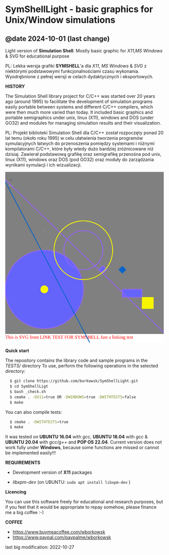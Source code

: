 #  SymShellLight - basic graphics for Unix/Window simulations
## @date 2024-10-01 (last change)

 [//]: # (date is updated automatically by git preprocessing script) 

Light version of __Simulation Shell__. Mostly basic graphic for _X11_,_MS Windows_ & _SVG_ for educational purpose

PL: Lekka wersja grafiki __SYMSHELL__'a dla _X11_, _MS Windows_ & _SVG_ z niektórymi podstawowymi funkcjonalnościami czasu wykonania. 
Wyodrębnione z pełnej wersji w celach dydaktycznych i eksportowych.


**HISTORY**

The Simulation Shell library project for C/C++ was started over 20 years ago (around 1995) to facilitate the development of simulation programs easily portable between systems and different C/C++ compilers, which were then much more varied than today. It included basic graphics and portable semigraphics under unix, linux (X11), windows and DOS (under GO32) and modules for managing simulation results and their visualization.

PL: Projekt biblioteki Simulation Shell dla C/C++ został rozpoczęty ponad 20 lat temu (około roku 1995) w celu ułatwienia tworzenia programów symulacyjnych łatwych do przenoszenia pomiędzy systemami i różnymi kompilatorami C/C++, które były wtedy dużo bardziej zróżnicowane niż dzisiaj. Zawierał podstawową grafikę oraz semigrafikę przenośna pod unix, linux (X11), windows oraz DOS (pod GO32) oraz moduły do zarządzania wynikami symulacji i ich wizualizacji.

<img src="DOC/Just a linking test_16904.svg"/>

**Quick start**

The repository contains the library code and sample programs in the _TESTS/_ directory
To use, perform the following operations in the selected directory:

```bash
  $ git clone https://github.com/borkowsk/SymShellLight.git
  $ cd SymShellLigt
  $ bash _check.sh
  $ cmake . -DX11=true OR -DWINDOWS=true -DWITHTESTS=false
  $ make
```
You can also compile tests:

```bash
  $ cmake . -DWITHTESTS=true
  $ make
```

It was tested on __UBUNTU 16.04__ with _gcc_, __UBUNTU 18.04__ with _gcc_ & __UBUNTU 20.04__ with _gcc/g++_ and __POP OS 22.04__.
Current version does not work fully under __Windows__, because some functions are missed or cannot be implemented easily!!! 

**REQUIREMENTS**

* Development version of __X11__ packages

* _libxpm-dev_ (on UBUNTU: `sudo apt install libxpm-dev` )

**Licencing**

You can use this software freely for educational and research purposes, but if you feel that it would be appropriate to repay somehow, please finance me a big coffee :-)

**COFFEE**

* https://www.buymeacoffee.com/wborkowsk
* https://www.paypal.com/paypalme/wborkowsk

last big modification: 2022-10-27
